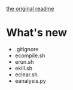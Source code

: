 [the original readme](original.md)

# What's new
- .gitignore
- ecompile.sh
- erun.sh
- ekill.sh
- eclear.sh
- eanalysis.py
